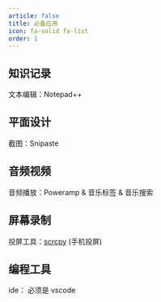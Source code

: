 ```yaml
---
article: false
title: 必备应用
icon: fa-solid fa-list
order: 1
---
```


## 知识记录

文本编辑：Notepad++ 


## 平面设计

截图：Snipaste

## 音频视频

音频播放：Poweramp & 音乐标签 & 音乐搜索


## 屏幕录制
投屏工具：[scrcpy](https://newzone.top/posts/2019-08-26-scrcpy_screen_projection.html) (手机投屏) 

## 编程工具
ide： 必须是 vscode


